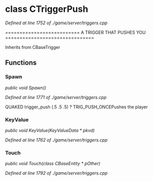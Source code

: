 # class CTriggerPush

*Defined at line 1752 of ./game/server/triggers.cpp*

 ========================== A TRIGGER THAT PUSHES YOU ===============================



Inherits from CBaseTrigger



## Functions

### Spawn

*public void Spawn()*

*Defined at line 1771 of ./game/server/triggers.cpp*

QUAKED trigger_push (.5 .5 .5) ? TRIG_PUSH_ONCEPushes the player

### KeyValue

*public void KeyValue(KeyValueData * pkvd)*

*Defined at line 1762 of ./game/server/triggers.cpp*

### Touch

*public void Touch(class CBaseEntity * pOther)*

*Defined at line 1792 of ./game/server/triggers.cpp*



